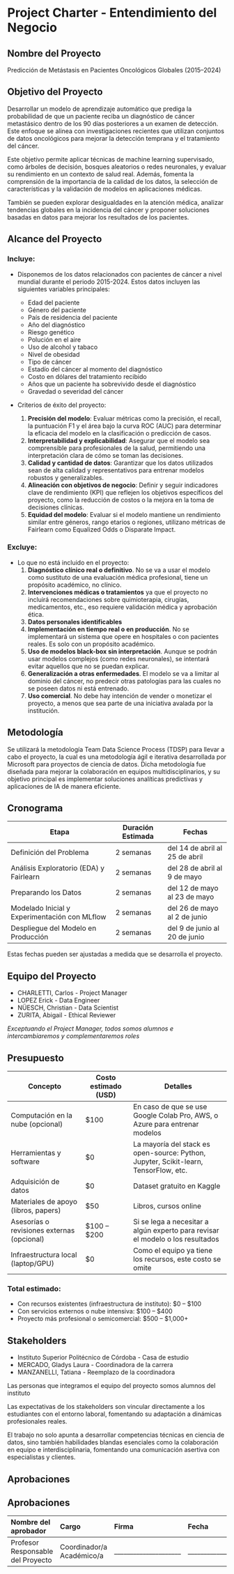# Project Charter - Entendimiento del Negocio

## Nombre del Proyecto

Predicción de Metástasis en Pacientes Oncológicos Globales (2015–2024)




## Objetivo del Proyecto

Desarrollar un modelo de aprendizaje automático que prediga la probabilidad de que un paciente reciba un diagnóstico de cáncer metastásico dentro de los 90 días posteriores a un examen de detección. Este enfoque se alinea con investigaciones recientes que utilizan conjuntos de datos oncológicos para mejorar la detección temprana y el tratamiento del cáncer.

Este objetivo permite aplicar técnicas de machine learning supervisado, como árboles de decisión, bosques aleatorios o redes neuronales, y evaluar su rendimiento en un contexto de salud real. Además, fomenta la comprensión de la importancia de la calidad de los datos, la selección de características y la validación de modelos en aplicaciones médicas.​

También se pueden explorar desigualdades en la atención médica, analizar tendencias globales en la incidencia del cáncer y proponer soluciones basadas en datos para mejorar los resultados de los pacientes.




## Alcance del Proyecto

### Incluye:

- Disponemos de los datos relacionados con pacientes de cáncer a nivel mundial durante el periodo 2015-2024. Estos datos incluyen las siguientes variables principales:
    
    - Edad del paciente
    - Género del paciente
    - País de residencia del paciente
    - Año del diagnóstico
    - Riesgo genético
    - Polución en el aire
    - Uso de alcohol y tabaco
    - Nivel de obesidad
    - Tipo de cáncer
    - Estadío del cáncer al momento del diagnóstico
    - Costo en dólares del tratamiento recibido
    - Años que un paciente ha sobrevivido desde el diagnóstico
    - Gravedad o severidad del cáncer

- Criterios de éxito del proyecto:
	1. **Precisión del modelo**: Evaluar métricas como la precisión, el recall, la puntuación F1 y el área bajo la curva ROC (AUC) para determinar la eficacia del modelo en la clasificación o predicción de casos.​
	2. **Interpretabilidad y explicabilidad**: Asegurar que el modelo sea comprensible para profesionales de la salud, permitiendo una interpretación clara de cómo se toman las decisiones.​
	3. **Calidad y cantidad de datos**: Garantizar que los datos utilizados sean de alta calidad y representativos para entrenar modelos robustos y generalizables.​
	4. **Alineación con objetivos de negocio**: Definir y seguir indicadores clave de rendimiento (KPI) que reflejen los objetivos específicos del proyecto, como la reducción de costos o la mejora en la toma de decisiones clínicas.
    5. **Equidad del modelo**: Evaluar si el modelo mantiene un rendimiento similar entre géneros, rango etarios o regiones, utilizano métricas de Fairlearn como Equalized Odds o Disparate Impact.

### Excluye:

- Lo que no está incluido en el proyecto:
	1. **Diagnóstico clínico real o definitivo**. No se va a usar el modelo como sustituto de una evaluación médica profesional, tiene un propósito académico, no clínico.
	2. **Intervenciones médicas o tratamientos** ya que el proyecto no incluirá recomendaciones sobre quimioterapia, cirugías, medicamentos, etc., eso requiere validación médica y aprobación ética.
	3. **Datos personales identificables**
	4. **Implementación en tiempo real o en producción**. No se implementará un sistema que opere en hospitales o con pacientes reales. Es solo con un propósito académico.
	5. **Uso de modelos black-box sin interpretación**. Aunque se podrán usar modelos complejos (como redes neuronales), se intentará evitar aquellos que no se puedan explicar.
	6. **Generalización a otras enfermedades**. El modelo se va a limitar al dominio del cáncer, no predecir otras patologías para las cuales no se poseen datos ni está entrenado.
	7. **Uso comercial**. No debe hay intención de vender o monetizar el proyecto, a menos que sea parte de una iniciativa avalada por la institución.




## Metodología

Se utilizará la metodología Team Data Science Process (TDSP) para llevar a cabo el proyecto, la cual es una metodología ágil e iterativa desarrollada por Microsoft para proyectos de ciencia de datos. Dicha metodología fue diseñada para mejorar la colaboración en equipos multidisciplinarios, y su objetivo principal es implementar soluciones analíticas predictivas y aplicaciones de IA de manera eficiente.




## Cronograma

| Etapa | Duración Estimada | Fechas |
|------|---------|-------|
| Definición del Problema | 2 semanas | del 14 de abril al 25 de abril |
| Análisis Exploratorio (EDA) y Fairlearn | 2 semanas | del 28 de abril al 9 de mayo |
| Preparando los Datos | 2 semanas | del 12 de mayo al 23 de mayo |
| Modelado Inicial y Experimentación con MLflow | 2 semanas | del 26 de mayo al 2 de junio |
| Despliegue del Modelo en Producción | 2 semanas | del 9 de junio al 20 de junio |

Estas fechas pueden ser ajustadas a medida que se desarrolla el proyecto.




## Equipo del Proyecto

- CHARLETTI, Carlos - Project Manager
- LOPEZ Erick - Data Engineer
- NÜESCH, Christian - Data Scientist
- ZURITA, Abigail - Ethical Reviewer

_Exceptuando el Project Manager, todos somos alumnos e intercambiaremos y complementaremos roles_




## Presupuesto

| Concepto | Costo estimado (USD) | Detalles |
|------|------|------|
| Computación en la nube (opcional) | $100 | En caso de que se use Google Colab Pro, AWS, o Azure para entrenar modelos |
| Herramientas y software | $0 | La mayoría del stack es open-source: Python, Jupyter, Scikit-learn, TensorFlow, etc. |
| Adquisición de datos | $0 | Dataset gratuito en Kaggle |
| Materiales de apoyo (libros, papers) | $50 | Libros, cursos online |
| Asesorías o revisiones externas (opcional) | $100 – $200 | Si se lega a necesitar a algún experto para revisar el modelo o los resultados |
| Infraestructura local (laptop/GPU) | $0 | Como el equipo ya tiene los recursos, este costo se omite |

### Total estimado:

- Con recursos existentes (infraestructura de instituto): $0 – $100
- Con servicios externos o nube intensiva: $100 – $400
- Proyecto más profesional o semicomercial: $500 – $1,000+



## Stakeholders

- Instituto Superior Politécnico de Córdoba - Casa de estudio
- MERCADO, Gladys Laura - Coordinadora de la carrera
- MANZANELLI, Tatiana - Reemplazo de la coordinadora

Las personas que integramos el equipo del proyecto somos alumnos del instituto

Las expectativas de los stakeholders son vincular directamente a los estudiantes con el entorno laboral, fomentando su adaptación a dinámicas profesionales reales. 

El trabajo no solo apunta a desarrollar competencias técnicas en ciencia de datos, sino también habilidades blandas esenciales como la colaboración en equipo e interdisciplinaria, fomentando una comunicación asertiva con especialistas y clientes. 




## Aprobaciones

## Aprobaciones

| Nombre del aprobador        | Cargo                  | Firma                  | Fecha                  |
|:-----------------------------|:------------------------|:------------------------|:------------------------|
| Profesor Responsable del Proyecto | Coordinador/a Académico/a | _____________________  | _____________________  |
